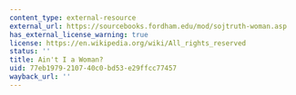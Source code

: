 ```yaml
---
content_type: external-resource
external_url: https://sourcebooks.fordham.edu/mod/sojtruth-woman.asp
has_external_license_warning: true
license: https://en.wikipedia.org/wiki/All_rights_reserved
status: ''
title: Ain't I a Woman?
uid: 77eb1979-2107-40c0-bd53-e29ffcc77457
wayback_url: ''
---
```

